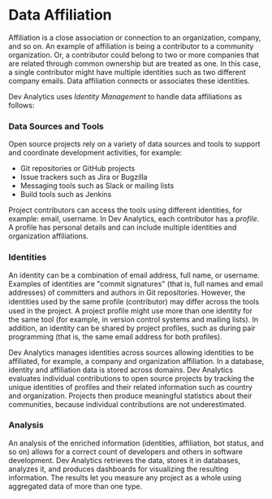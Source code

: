 # Data Affiliation

Affiliation is a close association or connection to an organization, company, and so on. An example of affiliation is being a contributor to a community organization. Or, a contributor could belong to two or more companies that are related through common ownership but are treated as one. In this case, a single contributor might have multiple identities such as two different company emails. Data affiliation connects or associates these identities.

Dev Analytics uses _Identity Management_ to handle data affiliations as follows:

### Data Sources and Tools

Open source projects rely on a variety of data sources and tools to support and coordinate development activities, for example:

* Git repositories or GitHub projects
* Issue trackers such as Jira or Bugzilla
* Messaging tools such as Slack or mailing lists
* Build tools such as Jenkins

Project contributors can access the tools using different identities, for example: email, username. In Dev Analytics, each contributor has a _profile_. A profile has personal details and can include multiple identities and organization affiliations. 

### Identities

An identity can be a combination of email address, full name, or username. Examples of identities are "commit signatures" \(that is, full names and email addresses\) of committers and authors in Git repositories. However, the identities used by the same profile \(contributor\) may diﬀer across the tools used in the project. A project profile might use more than one identity for the same tool \(for example, in version control systems and mailing lists\). In addition, an identity can be shared by project profiles, such as during pair programming \(that is, the same email address for both profiles\).

Dev Analytics manages identities across sources allowing identities to be affiliated, for example, a company and organization affiliation. In a database, identity and affiliation data is stored across domains. Dev Analytics evaluates individual contributions to open source projects by tracking the unique identities of profiles and their related information such as country and organization. Projects then produce meaningful statistics about their communities, because individual contributions are not underestimated.

### Analysis

An analysis of the enriched information \(identities, affiliation, bot status, and so on\) allows for a correct count of developers and others in software development. Dev Analytics retrieves the data, stores it in databases, analyzes it, and produces dashboards for visualizing the resulting information. The results let you measure any project as a whole using aggregated data of more than one type.

